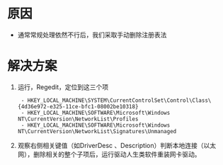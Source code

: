 <!-- TITLE: 故障 0 没有本地连接装不上驱动 -->
<!-- SUBTITLE: 本错误涵盖三大运营商 -->

# 原因
- 通常常规处理依然不行后，我们采取手动删除注册表法

# 解决方案
1. 运行，Regedit，定位到这三个项
    
		- HKEY_LOCAL_MACHINE\SYSTEM\CurrentControlSet\Control\Class\{4d36e972-e325-11ce-bfc1-08002be10318}
		- HKEY_LOCAL_MACHINE\SOFTWARE\Microsoft\Windows NT\CurrentVersion\NetworkList\Profiles
		- HKEY_LOCAL_MACHINE\SOFTWARE\Microsoft\Windows NT\CurrentVersion\NetworkList\Signatures\Unmanaged

2. 观察右侧相关键值（如DriverDesc 、Description）判断本地连接（以太网），删除相关的整个子项后，运行驱动人生类软件重装网卡驱动。